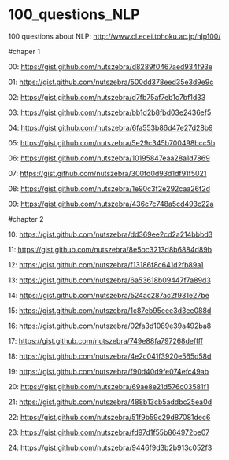 # 100_questions_NLP
100 questions about NLP: http://www.cl.ecei.tohoku.ac.jp/nlp100/

#chaper 1

00: https://gist.github.com/nutszebra/d8289f0467aed934f93e

01: https://gist.github.com/nutszebra/500dd378eed35e3d9e9c

02: https://gist.github.com/nutszebra/d7fb75af7eb1c7bf1d33

03: https://gist.github.com/nutszebra/bb1d2b8fbd03e2436ef5

04: https://gist.github.com/nutszebra/6fa553b86d47e27d28b9

05: https://gist.github.com/nutszebra/5e29c345b700498bcc5b

06: https://gist.github.com/nutszebra/10195847eaa28a1d7869

07: https://gist.github.com/nutszebra/300fd0d93d1df91f5021

08: https://gist.github.com/nutszebra/1e90c3f2e292caa26f2d

09: https://gist.github.com/nutszebra/436c7c748a5cd493c22a

#chapter 2

10: https://gist.github.com/nutszebra/dd369ee2cd2a214bbbd3

11: https://gist.github.com/nutszebra/8e5bc3213d8b6884d89b

12: https://gist.github.com/nutszebra/f13186f8c641d2fb89a1

13: https://gist.github.com/nutszebra/6a53618b09447f7a89d3

14: https://gist.github.com/nutszebra/524ac287ac2f931e27be

15: https://gist.github.com/nutszebra/1c87eb95eee3d3ee088d

16: https://gist.github.com/nutszebra/02fa3d1089e39a492ba8

17: https://gist.github.com/nutszebra/749e88fa797268deffff

18: https://gist.github.com/nutszebra/4e2c041f3920e565d58d

19: https://gist.github.com/nutszebra/f90d40d9fe074efc49ab

20: https://gist.github.com/nutszebra/69ae8e21d576c03581f1

21: https://gist.github.com/nutszebra/488b13cb5addbc25ea0d

22: https://gist.github.com/nutszebra/51f9b59c29d87081dec6

23: https://gist.github.com/nutszebra/fd97d1f55b864972be07

24: https://gist.github.com/nutszebra/9446f9d3b2b913c052f3
